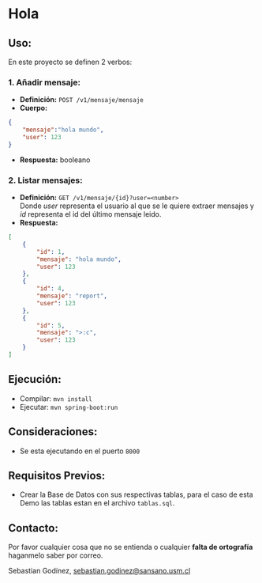 # Hola

## Uso:
En este proyecto se definen 2 verbos:
### 1. Añadir mensaje:
- **Definición:** `POST /v1/mensaje/mensaje`
- **Cuerpo:**
```JSON
{
    "mensaje":"hola mundo",
    "user": 123
}
```
- **Respuesta:** booleano
### 2. Listar mensajes:
- **Definición:** `GET /v1/mensaje/{id}?user=<number>`\
Donde _user_ representa el usuario al que se le quiere extraer mensajes y _id_ representa el id del último mensaje leido.
- **Respuesta:**
```JSON
[
    {
        "id": 1,
        "mensaje": "hola mundo",
        "user": 123
    },
    {
        "id": 4,
        "mensaje": "report",
        "user": 123
    },
    {
        "id": 5,
        "mensaje": ">:c",
        "user": 123
    }
]
```

## Ejecución:
- Compilar: `mvn install`
- Ejecutar: `mvn spring-boot:run`

## Consideraciones:
- Se esta ejecutando en el puerto `8000`

## Requisitos Previos:
- Crear la Base de Datos con sus respectivas tablas, para el caso de esta Demo las tablas estan en el archivo `tablas.sql`.

## Contacto:
Por favor cualquier cosa que no se entienda o cualquier **falta de ortografía** haganmelo saber por correo.

Sebastian Godínez, sebastian.godinez@sansano.usm.cl